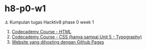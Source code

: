 # h8-p0-w1
:anchor: Kumpulan tugas Hacktiv8 phase 0 week 1
1. [Codecademy Course - HTML](https://github.com/vyonizr/h8-p0-w1/blob/master/Screenshot_2018-12-11%20HTML%20Tutorial%20Learn%20HTML%20For%20Free%20Codecademy.png)
2. [Codecademy Course - CSS (hanya sampai Unit 5 - Typography)](https://github.com/vyonizr/h8-p0-w1/blob/master/Screenshot_2018-12-11%20CSS%20Tutorial%20Learn%20CSS%20For%20Free%20Codecademy.png)
3. [Website yang dihosting dengan Github Pages](https://github.com/vyonizr/vyonizr.github.io)
